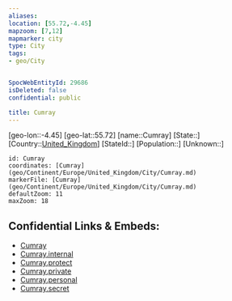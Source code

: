 ```yaml
---
aliases: 
location: [55.72,-4.45]
mapzoom: [7,12] 
mapmarker: city 
type: City
tags:
- geo/City


SpocWebEntityId: 29686
isDeleted: false
confidential: public

title: Cumray
---
```

[geo-lon::-4.45]
[geo-lat::55.72]
[name::Cumray]
[State::]
[Country::[United_Kingdom](geo/Continent/Europe/United_Kingdom.md)]
[StateId::]
[Population::]
[Unknown::]


```leaflet
id: Cumray
coordinates: [Cumray](geo/Continent/Europe/United_Kingdom/City/Cumray.md)
markerFile: [Cumray](geo/Continent/Europe/United_Kingdom/City/Cumray.md)
defaultZoom: 11 
maxZoom: 18
```


## Confidential Links & Embeds: 
- [Cumray](../../../../../../_public/geo/Continent/Europe/United_Kingdom/City/Cumray.md) 
- [Cumray.internal](../../../../../../_internal/geo/Continent/Europe/United_Kingdom/City/Cumray.internal.md) 
- [Cumray.protect](../../../../../../_protect/geo/Continent/Europe/United_Kingdom/City/Cumray.protect.md) 
- [Cumray.private](../../../../../../_private/geo/Continent/Europe/United_Kingdom/City/Cumray.private.md) 
- [Cumray.personal](../../../../../../_personal/geo/Continent/Europe/United_Kingdom/City/Cumray.personal.md) 
- [Cumray.secret](../../../../../../_secret/geo/Continent/Europe/United_Kingdom/City/Cumray.secret.md) 
